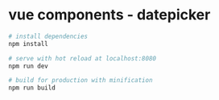 # vue components - datepicker


``` bash
# install dependencies
npm install

# serve with hot reload at localhost:8080
npm run dev

# build for production with minification
npm run build

```

